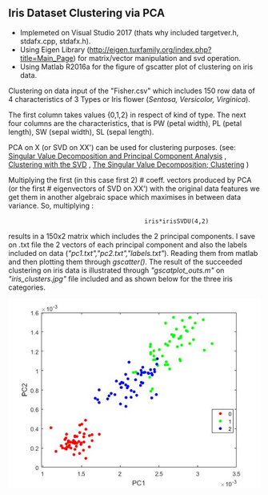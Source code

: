 ## Iris Dataset Clustering via PCA

* Implemeted on Visual Studio 2017 (thats why included targetver.h, stdafx.cpp, stdafx.h). 
* Using Eigen Library (http://eigen.tuxfamily.org/index.php?title=Main_Page) for matrix/vector manipulation and svd operation. 
* Using Matlab R2016a for the figure of gscatter plot of clustering on iris data.

Clustering on data input of the "Fisher.csv" which includes 150 row data of 4 characteristics of 3 Types or Iris flower (*Sentosa, Versicolor, Virginica*).

The first column takes values {0,1,2} in respect of kind of type. The next four columns are the characteristics, that is PW (petal width), PL (petal length), SW (sepal width), SL (sepal length).

PCA on X (or SVD on XX') can be used for clustering purposes. (see: [Singular Value Decomposition and
Principal Component Analysis](http://www2.imm.dtu.dk/pubdb/views/edoc_download.php/4000/pdf/imm4000) , [Clustering with the SVD](http://meyer.math.ncsu.edu/Meyer/Talks/ClusteringMonopoli_9_11_07.pdf) , [The Singular Value Decomposition; Clustering](https://people.eecs.berkeley.edu/~jrs/189/lec/21.pdf) )

Multiplying the first (in this case first 2) # coeff. vectors produced by PCA (or the first # eigenvectors of SVD on XX') with the original data features
we get them in another algebraic space which maximises in between data variance. So, multiplying :

                                          iris*irisSVDU(4,2) 
                                          
results in a 150x2 matrix which includes the 2 principal components. I save on .txt file the 2 vectors of each principal component and also the labels included on data (*"pc1.txt","pc2.txt","labels.txt"*). Reading them from matlab and then plotting them through *gscatter()*. The result of the succeeded clustering on iris data is illustrated through *"gscatplot_outs.m"* on *"iris_clusters.jpg"* file included and as shown below for the three iris categories.

![Alt text](https://raw.githubusercontent.com/nikos-rvnt/Machine-Learning/master/Iris%20Dataset%20Clustering/iris_clusters.jpg "Optional title")
